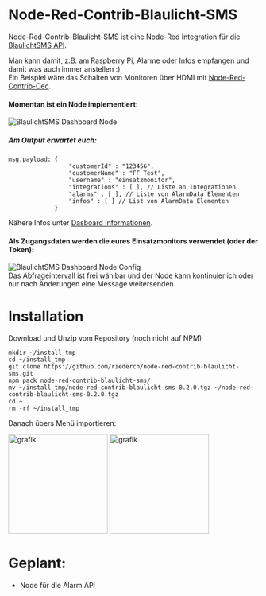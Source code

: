 # Node-Red-Contrib-Blaulicht-SMS
Node-Red-Contrib-Blaulicht-SMS ist eine Node-Red Integration für die [BlaulichtSMS API](https://github.com/blaulichtSMS/docs).

Man kann damit, z.B. am Raspberry Pi, Alarme oder Infos empfangen und damit was auch immer anstellen :)  
Ein Beispiel wäre das Schalten von Monitoren über HDMI mit [Node-Red-Contrib-Cec](https://github.com/damoclark/node-red-contrib-cec).

#### Momentan ist ein Node implementiert:  
![BlaulichtSMS Dashboard Node](https://raw.githubusercontent.com/riederch/node-red-contrib-blaulicht-sms/develop/examples/blsms-dash-node1.png)
##### Am Output erwartet euch:
```
msg.payload: {
                 "customerId" : "123456",
                 "customerName" : "FF Test",
                 "username" : "einsatzmonitor",
                 "integrations" : [ ], // Liste an Integrationen
                 "alarms" : [ ], // Liste von AlarmData Elementen
                 "infos" : [ ] // List von AlarmData Elementen
             }
```
Nähere Infos unter [Dasboard Informationen](https://github.com/blaulichtSMS/docs/blob/master/dashboard_api_v1.md#dasboard-informationen).

#### Als Zugangsdaten werden die eures Einsatzmonitors verwendet (oder der Token):
![BlaulichtSMS Dashboard Node Config](https://raw.githubusercontent.com/riederch/node-red-contrib-blaulicht-sms/develop/examples/blsms-dash-node-config1.png)  
Das Abfrageintervall ist frei wählbar und der Node kann kontinuierlich oder nur nach Änderungen eine Message weitersenden.

# Installation
Download und Unzip vom Repository (noch nicht auf NPM)
```
mkdir ~/install_tmp
cd ~/install_tmp
git clone https://github.com/riederch/node-red-contrib-blaulicht-sms.git
npm pack node-red-contrib-blaulicht-sms/
mv ~/install_tmp/node-red-contrib-blaulicht-sms-0.2.0.tgz ~/node-red-contrib-blaulicht-sms-0.2.0.tgz
cd ~
rm -rf ~/install_tmp
```

Danach übers Menü importieren:

<img width="200" alt="grafik" src="https://user-images.githubusercontent.com/11293087/134506930-466323dc-edc6-45aa-9496-64b4c168c9c4.png">
<img width="200" alt="grafik" src="https://user-images.githubusercontent.com/11293087/134507022-a217830a-3ca3-4635-be3f-2e7c7ddfce77.png">


# Geplant:
* Node für die Alarm API
